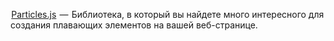  <a href="https://vincentgarreau.com/particles.js/">Particles.js</a>  —  Библиотека, в который вы найдете много интересного для создания плавающих элементов на вашей веб-странице.

